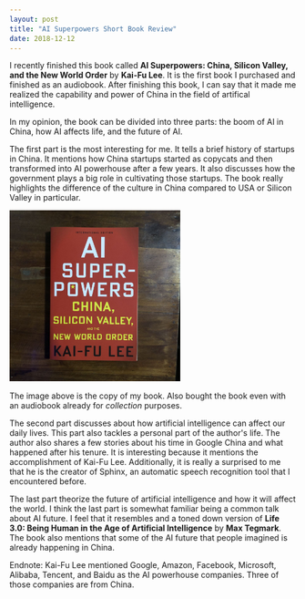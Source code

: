 ```yaml
---
layout: post
title: "AI Superpowers Short Book Review"
date: 2018-12-12
---
```


I recently finished this book called **AI Superpowers: China, Silicon Valley, and the New World Order** by **Kai-Fu Lee**. It is the first book I purchased and finished as an audiobook. After finishing this book, I can say that it made me realized the capability and power of China in the field of artifical intelligence.

In my opinion, the book can be divided into three parts: the boom of AI in China, how AI affects life, and the future of AI.

The first part is the most interesting for me. It tells a brief history of startups in China. It mentions how China startups started as copycats and then transformed into AI powerhouse after a few years. It also discusses how the government plays a big role in cultivating those startups. The book really highlights the difference of the culture in China compared to USA or Silicon Valley in particular.

<img src="/assets/ai-superpowers-book.jpg" class="rounded mx-auto d-block" alt="My copy of the book" width="300px">

The image above is the copy of my book. Also bought the book even with an audiobook already for *collection* purposes.

The second part discusses about how artificial intelligence can affect our daily lives. This part also tackles a personal part of the author's life. The author also shares a few stories about his time in Google China and what happened after his tenure. It is interesting because it mentions the accomplishment of Kai-Fu Lee. Additionally, it is really a surprised to me that he is the creator of Sphinx, an automatic speech recognition tool that I encountered before.

The last part theorize the future of artificial intelligence and how it will affect the world. I think the last part is somewhat familiar being a common talk about AI future. I feel that it resembles and a toned down version of **Life 3.0: Being Human in the Age of Artificial Intelligence** by **Max Tegmark**. The book also mentions that some of the AI future that people imagined is already happening in China.

Endnote: Kai-Fu Lee mentioned Google, Amazon, Facebook, Microsoft, Alibaba, Tencent, and Baidu as the AI powerhouse companies. Three of those companies are from China.
